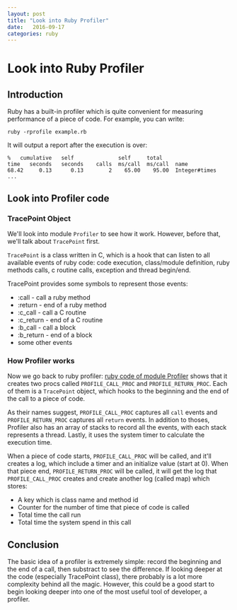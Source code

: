 ```yaml
---
layout: post
title: "Look into Ruby Profiler"
date:   2016-09-17
categories: ruby
---
```


# Look into Ruby Profiler

## Introduction

Ruby has a built-in profiler which is quite convenient for measuring performance
of a piece of code. For example, you can write:

```shell
ruby -rprofile example.rb
```

It will output a report after the execution is over:

```
%   cumulative   self              self     total
time   seconds   seconds    calls  ms/call  ms/call  name
68.42     0.13      0.13        2    65.00    95.00  Integer#times
...
```

## Look into Profiler code

### TracePoint Object

We'll look into module `Profiler` to see how it work.
However, before that, we'll talk about `TracePoint` first.

`TracePoint` is a class written in C, which is a hook that can listen to all
available events of ruby code: code execution, class/module definition, ruby
methods calls, c routine calls, exception and thread begin/end.

TracePoint provides some symbols to represent those events:

- :call - call a ruby method
- :return - end of a ruby method
- :c_call - call a C routine
- :c_return - end of a C routine
- :b_call - call a block
- :b_return - end of a block
- some other events

### How Profiler works

Now we go back to ruby profiler: [ruby code of module
Profiler](https://github.com/ruby/ruby/blob/32674b167bddc0d737c38f84722986b0f228b44b/lib/profiler.rb)
shows that it creates two procs called `PROFILE_CALL_PROC` and
`PROFILE_RETURN_PROC`. Each of them is a `TracePoint` object, which hooks to the
beginning and the end of the call to a piece of code.

As their names suggest, `PROFILE_CALL_PROC` captures all `call` events
and `PROFILE_RETURN_PROC` captures all `return` events. In addition to thoses,
Profiler also has an array of stacks to record all the events, with each stack
represents a thread. Lastly, it uses the system timer to calculate the execution
time.

When a piece of code starts, `PROFILE_CALL_PROC` will be called, and it'll
creates a log, which include a timer and an initialize value (start at 0).
When that piece end, `PROFILE_RETURN_PROC` will be called, it will get the log
that `PROFILE_CALL_PROC` creates and create another log (called map) which
stores:

- A key which is class name and method id
- Counter for the number of time that piece of code is called
- Total time the call run
- Total time the system spend in this call

## Conclusion

The basic idea of a profiler is extremely simple: record the beginning and the
end of a call, then substract to see the difference.
If looking deeper at the code (especially TracePoint class), there
probably is a lot more complexity behind all the magic. However, this could be a good
start to begin looking deeper into one of the most useful tool of
developer, a profiler.
